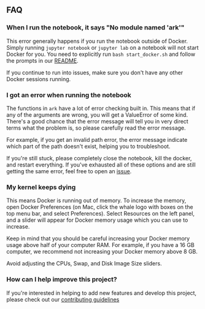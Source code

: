 ## FAQ

### When I run the notebook, it says "No module named 'ark'"

This error generally happens if you run the notebook outside of Docker. Simply running `jupyter notebook` or `jupyter lab` on a notebook will not start Docker for you. You need to explicitly run `bash start_docker.sh` and follow the prompts in our [README](https://github.com/angelolab/ark-analysis/blob/master/README.md). 

If you continue to run into issues, make sure you don't have any other Docker sessions running. 

### I got an error when running the notebook

The functions in `ark` have a lot of error checking built in. This means that if any of the arguments are wrong, you will get a ValueError of some kind. There's a good chance that the error message will tell you in very direct terms what the problem is, so please carefully read the error message. 

For example, if you get an invalid path error, the error message indicate which part of the path doesn't exist, helping you to troubleshoot. 

If you're still stuck, please completely close the notebook, kill the docker, and restart everything. If you've exhausted all of these options and are still getting the same error, feel free to open an [issue](https://github.com/angelolab/ark-analysis/issues/new/choose). 

### My kernel keeps dying

This means Docker is running out of memory. To increase the memory, open Docker Preferences (on Mac, click the whale logo with boxes on the top menu bar, and select Preferences). Select Resources on the left panel, and a slider will appear for Docker memory usage which you can use to increase. 

Keep in mind that you should be careful increasing your Docker memory usage above half of your computer RAM. For example, if you have a 16 GB computer, we recommend not increasing your Docker memory above 8 GB. 

Avoid adjusting the CPUs, Swap, and Disk Image Size sliders. 

### How can I help improve this project?

If you're interested in helping to add new features and develop this project, please check out our [contributing guidelines](https://ark-analysis.readthedocs.io/en/latest/_rtd/contributing.html)
